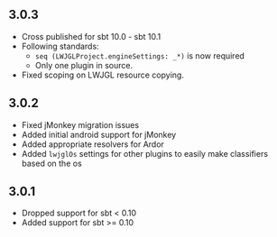 ## 3.0.3

  * Cross published for sbt 10.0 - sbt 10.1
  * Following standards:
    * `seq (LWJGLProject.engineSettings: _*)` is now required
    * Only one plugin in source.
  * Fixed scoping on LWJGL resource copying.

## 3.0.2

  * Fixed jMonkey migration issues
  * Added initial android support for jMonkey
  * Added appropriate resolvers for Ardor
  * Added `lwjglOs` settings for other plugins to easily make classifiers based on the os

## 3.0.1

  * Dropped support for sbt < 0.10
  * Added support for sbt >= 0.10
